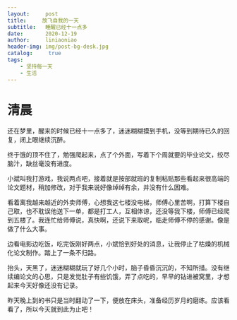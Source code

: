 ```yaml
---
layout:     post
title:     放飞自我的一天
subtitle:   睡醒已经十一点多
date:       2020-12-19
author:     liniaoniao
header-img: img/post-bg-desk.jpg
catalog: 	 true
tags:
    - 坚持每一天
    - 生活
---
```


# 清晨

还在梦里，醒来的时候已经十一点多了，迷迷糊糊摸到手机，没等到期待已久的回复，闭上眼继续沉醉。

终于饿的顶不住了，勉强爬起来，点了个外面，写着下个周就要的毕业论文，绞尽脑汁，缺丝毫没有进度。

小斌叫我打游戏，我说两点吧，接着就是按部就班的复制粘贴那些看起来很高端的论文题材，稍加修改，对于我来说好像绰绰有余，并没有什么困难。

看着离我越来越近的外卖师傅，心想我这七楼没电梯，师傅心里苦啊，打算下楼自己取，也不耽误他送下一单，都是打工人，互相体谅，还没等我下楼，师傅已经爬到五楼了。我连忙给师傅说，真快啊，还说下来取呢，临走师傅不停的感谢。像是做了什么大事。

边看电影边吃饭，吃完饭刚好两点，小斌恰到好处的消息，让我停止了枯燥的机械化论文制作。踏上了一条不归路。

抬头，天黑了，迷迷糊糊就玩了好几个小时，脑子昏昏沉沉的，不知所措。没有继续编论文的心思，只是发觉肚子有些饥饿，弄了点吃的，早早的钻进被窝里，才想起来今天好像还没有记录。

昨天晚上到的书只是当时翻动了一下，便放在床头，准备经历岁月的磨练。应该看看了，所以今天就到此为止吧！